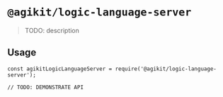 # `@agikit/logic-language-server`

> TODO: description

## Usage

```
const agikitLogicLanguageServer = require('@agikit/logic-language-server');

// TODO: DEMONSTRATE API
```
